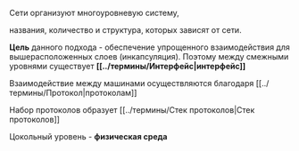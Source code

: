 
Сети организуют многоуровневую систему,

названия, количество и структура, которых зависят от сети. 

**Цель** данного подхода - обеспечение упрощенного взаимодействия для вышерасположенных слоев (инкапсуляция). Поэтому между смежными уровнями существует **[[../термины/Интерфейс|интерфейс]]**

Взаимодействие между машинами осуществляются благодаря [[../термины/Протокол|протоколам]]

Набор протоколов образует [[../термины/Стек протоколов|Стек протоколов]]

Цокольный уровень - **физическая среда**

